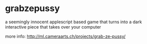 # grabzepussy
a seemingly innocent applescript based game that turns into a dark interactive piece that takes over your computer

more info: http://ml.cameraarts.ch/projects/grab-ze-pussy/
